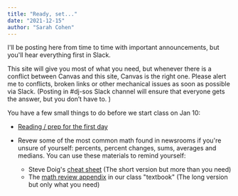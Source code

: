 ```yaml
---
title: "Ready, set..."
date: "2021-12-15"
author: "Sarah Cohen"
--- 
```



I'll be posting here from time to time with important announcements, but you'll hear everything first in Slack. 

This site will give you most of what you need, but whenever there is a conflict between Canvas and this site, Canvas is the right one. Please alert me to conflicts, broken links or other mechanical issues as soon as possible via Slack. (Posting in #dj-sos Slack channel will ensure that everyone gets the answer, but you don’t have to. )


You have a few small things to do before we start class on Jan 10:

* [Reading / prep for the first day](/dataj/weeks/week01-1/)
* Revew some of the most common math found in newsrooms if you're unsure of yourself: percents, percent changes, sums, averages and medians. You can use these materials to remind yourself: 

  * Steve Doig's [cheat sheet](https://businessjournalism.org/2017/09/newsroom-math-crib-sheet/) (The short version but more than you need)
  * The [math review appendix](https://cronkitedata.github.io/djtextbook/appendix-math.html) in our class "textbook" (The long version but only what you need)
